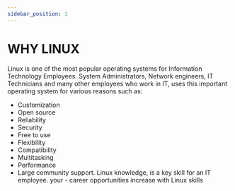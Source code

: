```yaml
---
sidebar_position: 1
---
```

# WHY LINUX
Linux is one of the most popular operating systems for Information Technology Employees. System Administrators, Network engineers, IT Technicians and many other employees who work in IT, uses this important operating system for various reasons such as:

- Customization
- Open source
- Reliability
- Security
- Free to use
- Flexibility
- Compatibility
- Multitasking
- Performance
- Large community support. Linux knowledge, is a key skill for an IT employee. your - career opportunities increase with Linux skills

